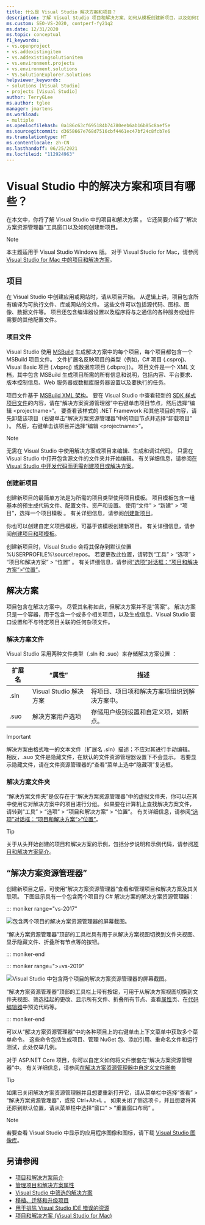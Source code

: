 ```yaml
---
title: 什么是 Visual Studio 解决方案和项目？
description: 了解 Visual Studio 项目和解决方案、如何从模板创建新项目，以及如何在解决方案资源管理器中查看和管理项目。
ms.custom: SEO-VS-2020, contperf-fy21q2
ms.date: 12/31/2020
ms.topic: conceptual
f1_keywords:
- vs.openproject
- vs.addexistingitem
- vs.addexistingsolutionitem
- vs.environment.projects
- vs.environment.solutions
- VS.SolutionExplorer.Solutions
helpviewer_keywords:
- solutions [Visual Studio]
- projects [Visual Studio]
author: TerryGLee
ms.author: tglee
manager: jmartens
ms.workload:
- multiple
ms.openlocfilehash: 0a186c63cf695184b74780eeb6ab16b85c8aef5e
ms.sourcegitcommit: d3658667e768d7516cbf4461ec47bf24c8fcb7e6
ms.translationtype: HT
ms.contentlocale: zh-CN
ms.lasthandoff: 06/25/2021
ms.locfileid: "112924963"
---
```

# <a name="what-are-solutions-and-projects-in-visual-studio"></a>Visual Studio 中的解决方案和项目有哪些？

在本文中，你将了解 Visual Studio 中的项目和解决方案 。 它还简要介绍了“解决方案资源管理器”工具窗口以及如何创建新项目。

> [!NOTE]
> 本主题适用于 Visual Studio  Windows 版。 对于 Visual Studio for Mac，请参阅 [Visual Studio for Mac 中的项目和解决方案](/visualstudio/mac/projects-and-solutions)。

## <a name="projects"></a>项目

在 Visual Studio 中创建应用或网站时，请从项目开始。 从逻辑上讲，项目包含所有编译为可执行文件、库或网站的文件。 这些文件可以包括源代码、图标、图像、数据文件等。 项目还包含编译器设置以及程序将与之通信的各种服务或组件需要的其他配置文件。

### <a name="project-file"></a>项目文件

Visual Studio 使用 [MSBuild](../msbuild/msbuild.md) 生成解决方案中的每个项目，每个项目都包含一个 MSBuild 项目文件。 文件扩展名反映项目的类型（例如，C# 项目 (.csproj)、Visual Basic 项目 (.vbproj) 或数据库项目 (.dbproj)）。 项目文件是一个 XML 文档，其中包含 MSBuild 生成项目所需的所有信息和说明，包括内容、平台要求、版本控制信息、Web 服务器或数据库服务器设置以及要执行的任务。

项目文件基于 [MSBuild XML 架构](../msbuild/msbuild-project-file-schema-reference.md)。 要在 Visual Studio 中查看较新的 [SDK 样式项目文件](../msbuild/how-to-use-project-sdk.md)的内容，请在“解决方案资源管理器”中右键单击项目节点，然后选择“编辑 \<projectname\>”。 要查看该样式的 .NET Framework 和其他项目的内容，请先卸载该项目（右键单击“解决方案资源管理器”中的项目节点并选择“卸载项目” ）。 然后，右键单击该项目并选择“编辑 \<projectname\>”。

> [!NOTE]
> 无需在 Visual Studio 中使用解决方案或项目来编辑、生成和调试代码。 只需在 Visual Studio 中打开包含源文件的文件夹并开始编辑。 有关详细信息，请参阅[在 Visual Studio 中开发代码而无需创建项目或解决方案](../ide/develop-code-in-visual-studio-without-projects-or-solutions.md)。

### <a name="create-new-projects"></a>创建新项目

创建新项目的最简单方法是为所需的项目类型使用项目模板。 项目模板包含一组基本的预生成代码文件、配置文件、资产和设置。 使用“文件” > “新建” > “项目”，选择一个项目模板  。 有关详细信息，请参阅[创建新项目](create-new-project.md)。

你也可以创建自定义项目模板，可基于该模板创建新项目。 有关详细信息，请参阅[创建项目和项模板](../ide/creating-project-and-item-templates.md)。

创建新项目时，Visual Studio 会将其保存到默认位置 %USERPROFILE%\source\repos。 若要更改此位置，请转到“工具” > “选项” > “项目和解决方案” > “位置”   。 有关详细信息，请参阅[“选项”对话框：“项目和解决方案”>“位置”](./reference/projects-solutions-locations-options.md)。

## <a name="solutions"></a>解决方案

项目包含在解决方案中。 尽管其名称如此，但解决方案并不是“答案”。 解决方案只是一个容器，用于包含一个或多个相关项目，以及生成信息、Visual Studio 窗口设置和不与特定项目关联的任何杂项文件。

### <a name="solution-file"></a>解决方案文件

Visual Studio 采用两种文件类型（.sln 和 .suo）来存储解决方案设置 ：

|扩展名|“属性”|描述|
|---------------|----------|-----------------|
|.sln|Visual Studio 解决方案|将项目、项目项和解决方案项组织到解决方案中。|
|.suo|解决方案用户选项|存储用户级别设置和自定义项，如断点。|

> [!IMPORTANT]
> 解决方案由格式唯一的文本文件（扩展名 .sln）描述；不应对其进行手动编辑。 相反，.suo 文件是隐藏文件，在默认的文件资源管理器设置下不会显示。 若要显示隐藏文件，请在文件资源管理器的“查看”菜单上选中“隐藏项”复选框。

### <a name="solution-folder"></a>解决方案文件夹

“解决方案文件夹”是仅存在于“解决方案资源管理器”中的虚拟文件夹，你可以在其中使用它对解决方案中的项目进行分组。 如果要在计算机上查找解决方案文件，请转到“工具” > “选项” > “项目和解决方案” > “位置”。 有关详细信息，请参阅[“选项”对话框：“项目和解决方案”>“位置”](./reference/projects-solutions-locations-options.md)。

> [!TIP]
> 关于从头开始创建的项目和解决方案的示例，包括分步说明和示例代码，请参阅[项目和解决方案简介](../get-started/tutorial-projects-solutions.md)。

## <a name="solution-explorer"></a>“解决方案资源管理器”

创建新项目之后，可使用“解决方案资源管理器”查看和管理项目和解决方案及其关联项。 下图显示具有一个包含两个项目的 C# 解决方案的解决方案资源管理器：

::: moniker range="vs-2017"

![包含两个项目的解决方案资源管理器的屏幕截图。](../ide/media/vs2015_solution_explorer.png)

“解决方案资源管理器”顶部的工具栏具有用于从解决方案视图切换到文件夹视图、显示隐藏文件、折叠所有节点等的按钮。

::: moniker-end

::: moniker range=">=vs-2019"

![Visual Studio 中包含两个项目的解决方案资源管理器的屏幕截图。](../ide/media/solution-explorer.png)

“解决方案资源管理器”顶部的工具栏上带有按钮，可用于从解决方案视图切换到文件夹视图、筛选挂起的更改、显示所有文件、折叠所有节点、查看[属性](managing-project-and-solution-properties.md)页、在[代码编辑器](writing-code-in-the-code-and-text-editor.md)中预览代码等。

::: moniker-end

可以从“解决方案资源管理器”中的各种项目上的右键单击上下文菜单中获取多个菜单命令。 这些命令包括生成项目、管理 NuGet 包、添加引用、重命名文件和运行测试，此处仅举几例。

对于 ASP.NET Core 项目，你可以自定义如何将文件嵌套在“解决方案资源管理器”中。 有关详细信息，请参阅[在解决方案资源管理器中自定义文件嵌套](file-nesting-solution-explorer.md)

> [!TIP]
> 如果已关闭解决方案资源管理器并且想要重新打开它，请从菜单栏中选择“查看” > “解决方案资源管理器”，或按 Ctrl+Alt+L    。 如果关闭了侧选项卡，并且想要将其还原到默认位置，请从菜单栏中选择“窗口” > “重置窗口布局” 。

> [!NOTE]
> 若要查看 Visual Studio 中显示的应用程序图像和图标，请下载 [Visual Studio 图像库](https://www.microsoft.com/download/details.aspx?id=35825)。

## <a name="see-also"></a>另请参阅

- [项目和解决方案简介](../get-started/tutorial-projects-solutions.md)
- [管理项目和解决方案属性](managing-project-and-solution-properties.md)
- [Visual Studio 中筛选的解决方案](filtered-solutions.md)
- [移植、迁移和升级项目](../porting/port-migrate-and-upgrade-visual-studio-projects.md)
- [用于排除 Visual Studio IDE 错误的资源](./reference/resources-for-troubleshooting-integrated-development-environment-errors.md)
- [项目和解决方案 (Visual Studio for Mac)](/visualstudio/mac/projects-and-solutions)
